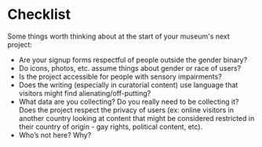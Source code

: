 # Checklist

Some things worth thinking about at the start of your museum's next project:

- Are your signup forms respectful of people outside the gender binary?
- Do icons, photos, etc. assume things about gender or race of users?
- Is the project accessible for people with sensory impairments?
- Does the writing (especially in curatorial content) use language that visitors might find alienating/off-putting?
- What data are you collecting? Do you really need to be collecting it? Does the project respect the privacy of users (ex: online visitors in another country looking at content that might be considered restricted in their country of origin - gay rights, political content, etc).
- Who’s not here? Why?
